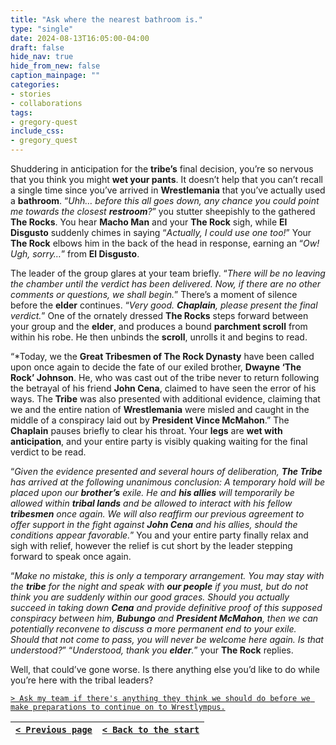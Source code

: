 ```yaml
---
title: "Ask where the nearest bathroom is."
type: "single"
date: 2024-08-13T16:05:00-04:00
draft: false
hide_nav: true
hide_from_new: false
caption_mainpage: ""
categories:
- stories
- collaborations
tags:
- gregory-quest
include_css:
- gregory_quest
---
```


Shuddering in anticipation for the **tribe’s** final decision, you’re so nervous that you think you might **wet your pants**. It doesn’t help that you can’t recall a single time since you’ve arrived in **Wrestlemania** that you’ve actually used a **bathroom**. “*Uhh… before this all goes down, any chance you could point me towards the closest **restroom**?*” you stutter sheepishly to the gathered **The Rocks**. You hear **Macho Man** and your **The Rock** sigh, while **El Disgusto** suddenly chimes in saying “*Actually, I could use one too!*” Your **The Rock** elbows him in the back of the head in response, earning an “*Ow! Ugh, sorry…*” from **El Disgusto**.

The leader of the group glares at your team briefly. “*There will be no leaving the chamber until the verdict has been delivered. Now, if there are no other comments or questions, we shall begin.*” There’s a moment of silence before the **elder** continues. “*Very good. **Chaplain**, please present the final verdict.*” One of the ornately dressed **The Rocks** steps forward between your group and the **elder**, and produces a bound **parchment scroll** from within his robe. He then unbinds the **scroll**, unrolls it and begins to read.

“*Today, we the **Great Tribesmen of The Rock Dynasty** have been called upon once again to decide the fate of our exiled brother, **Dwayne ‘The Rock’ Johnson**. He, who was cast out of the tribe never to return following the betrayal of his friend **John Cena**, claimed to have seen the error of his ways. The **Tribe** was also presented with additional evidence, claiming that we and the entire nation of **Wrestlemania** were misled and caught in the middle of a conspiracy laid out by **President Vince McMahon**.” The **Chaplain** pauses briefly to clear his throat. Your **legs** are **wet with anticipation**, and your entire party is visibly quaking waiting for the final verdict to be read.

“*Given the evidence presented and several hours of deliberation, **The Tribe** has arrived at the following unanimous conclusion: A temporary hold will be placed upon our **brother’s** exile. He and **his allies** will temporarily be allowed within **tribal lands** and be allowed to interact with his fellow **tribesmen** once again. We will also reaffirm our previous agreement to offer support in the fight against **John Cena** and his allies, should the conditions appear favorable.*” You and your entire party finally relax and sigh with relief, however the relief is cut short by the leader stepping forward to speak once again.

“*Make no mistake, this is only a temporary arrangement. You may stay with the **tribe** for the night and speak with **our people** if you must, but do not think you are suddenly within our good graces. Should you actually succeed in taking down **Cena** and provide definitive proof of this supposed conspiracy between him, **Bubungo** and **President McMahon**, then we can potentially reconvene to discuss a more permanent end to your exile. Should that not come to pass, you will never be welcome here again. Is that understood?*” “*Understood, thank you **elder**.*” your **The Rock** replies.

Well, that could’ve gone worse. Is there anything else you’d like to do while you’re here with the tribal leaders?

[``> Ask my team if there's anything they think we should do before we make preparations to continue on to Wrestlympus.``](../147)

|[``< Previous page``](../145)|[``< Back to the start``](../)|
|---|---|